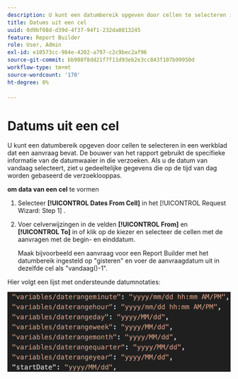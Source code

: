 ```yaml
---
description: U kunt een datumbereik opgeven door cellen te selecteren in een werkblad dat een aanvraag bevat. De bouwer van het rapport gebruikt de specifieke informatie van de datumwaaier in die verzoeken. Als u de datum van vandaag selecteert, ziet u gedeeltelijke gegevens die op de tijd van dag worden gebaseerd de verzoeklooppas.
title: Datums uit een cel
uuid: 0d9bf08d-d39d-4f37-94f1-232da0813245
feature: Report Builder
role: User, Admin
exl-id: e10573cc-984e-4202-a797-c2c9bec2af96
source-git-commit: bb908f8dd21f7f11d93eb2e3cc843f107b99950d
workflow-type: tm+mt
source-wordcount: '170'
ht-degree: 0%

---
```


# Datums uit een cel

U kunt een datumbereik opgeven door cellen te selecteren in een werkblad dat een aanvraag bevat. De bouwer van het rapport gebruikt de specifieke informatie van de datumwaaier in die verzoeken. Als u de datum van vandaag selecteert, ziet u gedeeltelijke gegevens die op de tijd van dag worden gebaseerd de verzoeklooppas.

**om data van een cel** te vormen

1. Selecteer **[!UICONTROL Dates From Cell]** in het [!UICONTROL Request Wizard: Step 1] .
1. Voer celverwijzingen in de velden **[!UICONTROL From]** en **[!UICONTROL To]** in of klik op de kiezer en selecteer de cellen met de aanvragen met de begin- en einddatum.

   Maak bijvoorbeeld een aanvraag voor een Report Builder met het datumbereik ingesteld op &quot;gisteren&quot; en voer de aanvraagdatum uit in dezelfde cel als &quot;vandaag()-1&quot;.

Hier volgt een lijst met ondersteunde datumnotaties:

![ Screenshot die gesteunde datumformaten toont.](assets/date-formats.png)

